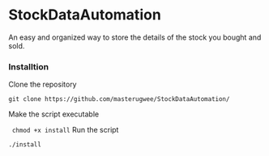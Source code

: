 # StockDataAutomation
An easy and organized way to store the details of the stock you bought and sold.


### Installtion 

Clone the repository

``` git clone https://github.com/masterugwee/StockDataAutomation/ ```

Make the script executable

``` chmod +x install```
Run the script 

```./install ```
